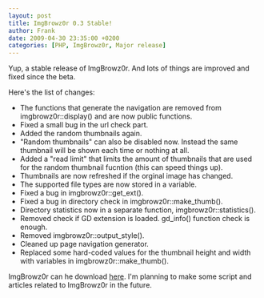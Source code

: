 ```yaml
---
layout: post
title: ImgBrowz0r 0.3 Stable!
author: Frank
date: 2009-04-30 23:35:00 +0200
categories: [PHP, ImgBrowz0r, Major release]
---
```


Yup, a stable release of ImgBrowz0r. And lots of things are improved and fixed
since the beta.

Here's the list of changes:

 * The functions that generate the navigation are removed from
   imgbrowz0r::display() and are now public functions.
 * Fixed a small bug in the url check part.
 * Added the random thumbnails again.
 * "Random thumbnails" can also be disabled now. Instead the same thumbnail will
   be shown each time or nothing at all.
 * Added a "read limit" that limits the amount of thumbnails that are used for
   the random thumbnail fucntion (this can speed things up).
 * Thumbnails are now refreshed if the orginal image has changed.
 * The supported file types are now stored in a variable.
 * Fixed a bug in imgbrowz0r::get_ext().
 * Fixed a bug in directory check in imgbrowz0r::make_thumb().
 * Directory statistics now in a  separate function, imgbrowz0r::statistics().
 * Removed check if GD extension is loaded. gd_info() function check is enough.
 * Removed imgbrowz0r::output_style().
 * Cleaned up page navigation generator.
 * Replaced some hard-coded values for the thumbnail height and width with
   variables in imgbrowz0r::make_thumb().

ImgBrowz0r can he download [here](http://github.com/FSX/imgbrowz0r/downloads). I'm
planning to make some script and articles related to ImgBrowz0r in the future.
